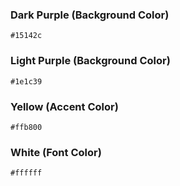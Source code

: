 ### Dark Purple (Background Color)

`#15142c`

### Light Purple (Background Color)

`#1e1c39`

### Yellow (Accent Color)

`#ffb800`

### White (Font Color)

`#ffffff`
